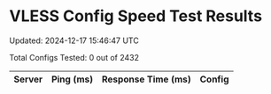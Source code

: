 # VLESS Config Speed Test Results

Updated: 2024-12-17 15:46:47 UTC

Total Configs Tested: 0 out of 2432

| Server | Ping (ms) | Response Time (ms) | Config |
|--------|-----------|-------------------|--------|
